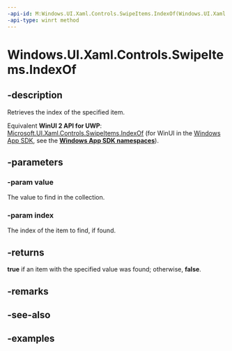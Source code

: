 ```yaml
---
-api-id: M:Windows.UI.Xaml.Controls.SwipeItems.IndexOf(Windows.UI.Xaml.Controls.SwipeItem,System.UInt32@)
-api-type: winrt method
---
```


<!-- Method syntax.
public bool SwipeItems.IndexOf(SwipeItem value, UInt32 index)
-->

# Windows.UI.Xaml.Controls.SwipeItems.IndexOf

## -description

Retrieves the index of the specified item.

Equivalent **WinUI 2 API for UWP**: [Microsoft.UI.Xaml.Controls.SwipeItems.IndexOf](/windows/winui/api/microsoft.ui.xaml.controls.swipeitems.indexof) (for WinUI in the [Windows App SDK](/windows/apps/windows-app-sdk/), see the **[Windows App SDK namespaces](/windows/windows-app-sdk/api/winrt/)**).

## -parameters

### -param value

The value to find in the collection.

### -param index

The index of the item to find, if found.

## -returns

**true** if an item with the specified value was found; otherwise, **false**.

## -remarks

## -see-also

## -examples

